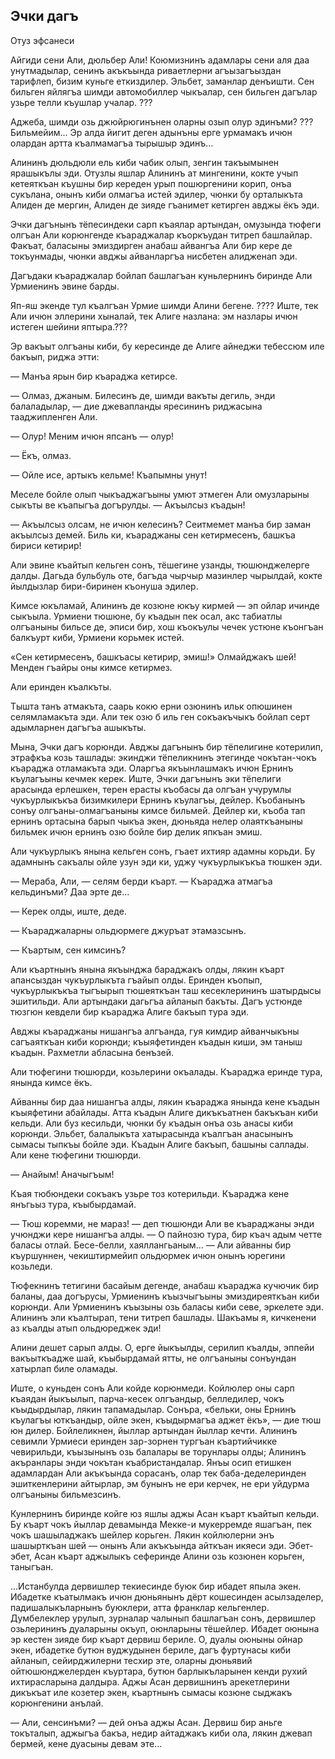 ## Эчки дагъ

Отуз эфсанеси

Айгиди сени Али, дюльбер Али!
Коюмизнинъ адамлары сени аля даа унутмадылар, сенинъ акъкъында риваетлерни агъызагъыздан тарифлеп, бизим куньге еткиздилер.
Эльбет, заманлар денъишти.
Сен бильген яйлягъа шимди автомобиллер чыкъалар, сен бильген дагълар узьре телли къушлар учалар. ???

Аджеба, шимди озь джюйрюгинънен оларны озып олур эдинъми? ???
Бильмейим...
Эр алда йигит деген адынъны ерге урмамакъ ичюн олардан артта къалмамагъа тырышыр эдинъ...

Алининъ дюльдюли ель киби чабик олып, зенгин такъымынен ярашыкълы эди.
Отузлы яшлар Алининъ ат мингенини, кокте учып кетеяткъан къушны бир кереден урып пошюргенини корип, онъа сукълана, онынъ киби олмагъа истей эдилер, чюнки бу орталыкъта Алиден де мергин, Алиден де зияде гъанимет кетирген авджы ёкъ эди.

Эчки дагънынъ тёпесиндеки сарп къаялар артындан, омузында тюфеги олгъан Али корюнгенде къараджалар къоркъудан титреп башлайлар.
Факъат, баласыны эмиздирген анабаш айвангъа Али бир кере де токъунмады, чюнки авджы айванларгъа нисбетен алидженап эди.

Дагъдаки къараджалар бойлап башлагъан куньлернинъ биринде Али Урмиенинъ эвине барды.

Яп-яш экенде тул къалгъан Урмие шимди Алини бегене. ????
Иште, тек Али ичюн эллерини хыналай, тек Алиге назлана: эм назлары ичюн истеген шейини яптыра.???

Эр вакъыт олгъаны киби, бу кересинде де Алиге айнеджи тебессюм иле бакъып, риджа этти:

— Манъа ярын бир къараджа кетирсе.

— Олмаз, джаным.
Билесинъ де, шимди вакъты дегиль, энди балаладылар, — дие джевапланды яресининъ риджасына тааджипленген Али.

— Олур!
Меним ичюн япсанъ — олур!

— Ёкъ, олмаз.

— Ойле исе, артыкъ кельме!
Къапымны унут!

Меселе бойле олып чыкъаджагъыны умют этмеген Али омузларыны сыкъты ве къапыгъа догърулды. — Акъылсыз къадын!

— Акъылсыз олсам, не ичюн келесинъ?
Сеитмемет манъа бир заман акъылсыз демей.
Биль ки, къараджаны сен кетирмесенъ, башкъа бириси кетирир!

Али эвине къайтып кельген сонъ, тёшегине узанды, тюшюнджелерге далды.
Дагьда бульбуль оте, багъда чырчыр мазинлер чырылдай, кокте йылдызлар бири-биринен къонуша эдилер.

Кимсе юкъламай, Алининъ де козюне юкъу кирмей — эп ойлар ичинде сыкъыла.
Урмиени тюшюне, бу къадын пек осал, акс табиатлы олгъаныны бильсе де, эписи бир, хош къокъулы чечек устюне къонгъан балкъурт киби, Урмиени корьмек истей.

«Сен кетирмесенъ, башкъасы кетирир, эмиш!» Олмайджакъ шей!
Менден гъайры оны кимсе кетирмез.

Али еринден къалкъты.

Тышта танъ атмакъта, саарь кокю ерни озюнинъ ильк опюшинен селямламакъта эди.
Али тек озю б иль ген сокъакъчыкъ бойлап серт адымларнен дагъгъа ашыкъты.

Мына, Эчки дагъ корюнди.
Авджы дагънынъ бир тёпелигине котерилип, этрафкъа козь ташлады: экинджи тёпеликнинъ этегинде чокътан-чокъ къараджа отламакъта эди.
Оларгъа якъынлашмакъ ичюн Ернинъ къулагъыны кечмек керек.
Иште, Эчки дагънынъ эки тёпелиги арасында ерлешкен, терен ерасты къобасы да олгъан учурумлы чукъурлыкъкъа бизимкилери Ернинъ къулагъы, дейлер.
Къобанынъ сонъу олгъаны-олмагъаныны кимсе бильмей.
Дейлер ки, къоба тап ернинъ ортасына барып чыкъа экен, дюньяда нелер олаяткъаныны бильмек ичюн ернинъ озю бойле бир делик япкъан эмиш.

Али чукъурлыкъ янына кельген сонъ, гъает ихтияр адамны корьди.
Бу адамнынъ сакъалы ойле узун эди ки, уджу чукъурлыкъкъа тюшкен эди.

— Мераба, Али, — селям берди къарт. — Къараджа атмагъа кельдинъми?
Даа эрте де...

— Керек олды, иште, деде.

— Къараджаларны ольдюрмеге джуръат этамазсынъ.

— Къартым, сен кимсинъ?

Али къартнынъ янына якъынджа бараджакъ олды, лякин къарт апансыздан чукъурлыкъта гъайып олды.
Еринден къопып, чукъурлыкъкъа тыгъырып тюшеяткъан таш кесеклерининъ шатырдысы эшитильди.
Али артындаки дагьгъа айланып бакъты.
Дагъ устюнде тюзгюн кевдели бир къараджа Алиге бакъып тура эди.

Авджы къараджаны нишангъа алгъанда, гуя кимдир айванчыкъны сагъаяткъан киби корюнди; къыяфетинден къадын киши, эм таныш къадын.
Рахметли абласына бенъзей.

Али тюфегини тюшюрди, козьлерини окъалады.
Къараджа еринде тура, янында кимсе ёкъ.

Айванны бир даа нишангъа алды, лякин къараджа янында кене къадын къыяфетини абайлады.
Атта къадын Алиге дикъкъатнен бакъкъан киби кельди.
Али буз кесильди, чюнки бу къадын онъа озь анасы киби корюнди.
Эльбет, балалыкъта хатырасында къалгъан анасынынъ сымасы тыпкъы бойле эди.
Къадын Алиге бакъып, башыны саллады.
Али кене тюфегини тюшюрди.

— Анайым!
Аначыгъым!

Къая тюбюндеки сокъакъ узьре тоз котерильди.
Къараджа кене янъгьыз тура, къыбырдамай.

— Тюш коремми, не мараз! — деп тюшюнди Али ве къараджаны энди учюнджи кере нишангъа алды. — О пайнозю тура, бир къач адым четте баласы отлай.
Бесе-белли, хаяллангьаным... — Али айванны бир къуршуннен, чекиштирмейип ольдюрмек ичюн онынъ юрегини козьледи.

Тюфекнинъ тетигини басайым дегенде, анабаш къараджа кучючик бир баланы, даа догърусы, Урмиенинъ къызчыгъыны эмиздиреяткъан киби корюнди.
Али Урмиенинъ къызыны озь баласы киби севе, эркелете эди.
Алининъ эли къалтырап, тени титреп башлады.
Шакъамы я, кичкенени аз къалды атып ольдюреджек эди!

Алини дешет сарып алды.
О, ерге йыкъылды, серилип къалды, эппейи вакъыткъадже шай, къыбырдамай ятты, не олгъаныны сонъундан хатырлап биле оламады.

Иште, о куньден сонъ Али койде корюнмеди.
Койлюлер оны сарп къаядан йыкъылып, парча-кесек олгъандыр, белледилер, чокъ къыдырдылар, лякин тапамадылар.
Сонъра, «бельки, оны Ернинъ къулагъы юткъандыр, ойле экен, къыдырмагъа аджет ёкъ», — дие тюш юн дилер.
Бойлеликнен, йыллар артындан йыллар кечти.
Алининъ севимли Урмиеси еринден зар-зорнен тургъан къартийчикке чевирильди, къызынынъ озь балалары ве торунлары олды; Алининъ акъранлары энди чокътан къабристандалар.
Янъы осип етишкен адамлардан Али акъкъында сорасанъ, олар тек баба-деделеринден эшиткенлерини айтырлар, эм бунынъ не ери керчек, не ери уйдурма олгъаныны бильмезсинъ.

Кунлернинъ биринде койге юз яшлы аджы Асан къарт къайтып кельди.
Бу къарт чокъ йыллар девамында Мекке-и мукерремде яшагъан, пек чокъ шашыладжакъ шейлер корьген.
Лякин койлюлерни энъ шашырткъан шей — онынъ Али акъкъында айткъан икяеси эди.
Эбет-эбет, Асан къарт аджылыкъ сеферинде Алини озь козюнен корьген, таныгъан.

...Истанбулда дервишлер текиесинде буюк бир ибадет япыла экен.
Ибадетке къатылмакъ ичюн дюньянынъ дёрт кошесинден асылзаделер, падишалыкъларнынъ буюклери, атта франклар кельгенлер.
Думбелеклер урулып, зурналар чалынып башлагъан сонъ, дервишлер озьлерининъ дуаларыны окъуп, оюнларыны тёшейлер.
Ибадет оюнына эр кестен зияде бир къарт дервиш бериле.
О, дуалы оюныны ойнар экен, ибадетке бутюн вуджудынен бериле, дагъ фуртунасы киби айланып, сейирджилерни тесхир эте, оларны дюньявий ойтюшюнджелерден къуртара, бутюн барлыкъларынен кенди рухий ихтирасларына далдыра.
Аджы Асан дервишнинъ арекетлерини дикъкъат иле козетер экен, къартнынъ сымасы козюне сыджакъ корюнгенини анълай.

— Али, сенсинъми? — дей онъа аджы Асан.
Дервиш бир аньге токъталып, аджыгъа бакъа, недир айтаджакъ киби ола, лякин джевап бермей, кене дуасыны девам эте...

